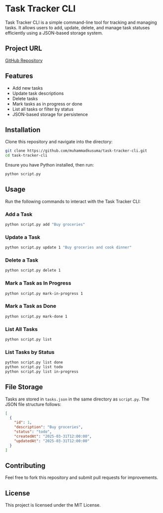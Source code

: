 # Task Tracker CLI

Task Tracker CLI is a simple command-line tool for tracking and managing tasks. It allows users to add, update, delete, and manage task statuses efficiently using a JSON-based storage system.

## Project URL
[GitHub Repository](https://github.com/muhammadkusuma/task-tracker-cli)

## Features
- Add new tasks
- Update task descriptions
- Delete tasks
- Mark tasks as in progress or done
- List all tasks or filter by status
- JSON-based storage for persistence

## Installation
Clone this repository and navigate into the directory:

```sh
git clone https://github.com/muhammadkusuma/task-tracker-cli.git
cd task-tracker-cli
```

Ensure you have Python installed, then run:

```sh
python script.py
```

## Usage
Run the following commands to interact with the Task Tracker CLI:

### Add a Task
```sh
python script.py add "Buy groceries"
```

### Update a Task
```sh
python script.py update 1 "Buy groceries and cook dinner"
```

### Delete a Task
```sh
python script.py delete 1
```

### Mark a Task as In Progress
```sh
python script.py mark-in-progress 1
```

### Mark a Task as Done
```sh
python script.py mark-done 1
```

### List All Tasks
```sh
python script.py list
```

### List Tasks by Status
```sh
python script.py list done
python script.py list todo
python script.py list in-progress
```

## File Storage
Tasks are stored in `tasks.json` in the same directory as `script.py`. The JSON file structure follows:
```json
[
  {
    "id": 1,
    "description": "Buy groceries",
    "status": "todo",
    "createdAt": "2025-03-31T12:00:00",
    "updatedAt": "2025-03-31T12:00:00"
  }
]
```

## Contributing
Feel free to fork this repository and submit pull requests for improvements.

## License
This project is licensed under the MIT License.